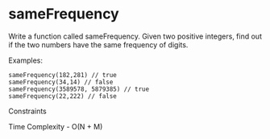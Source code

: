 # sameFrequency
Write a function called sameFrequency. Given two positive integers, find out if the two numbers have the same frequency of digits.

Examples:
```
sameFrequency(182,281) // true
sameFrequency(34,14) // false
sameFrequency(3589578, 5879385) // true
sameFrequency(22,222) // false
```
Constraints

Time Complexity - O(N + M)